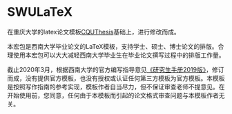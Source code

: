 # SWULaTeX

在重庆大学的latex论文模板[CQUThesis](https://github.com/nanmu42/CQUThesis)基础上，进行修改而成。

本宏包是西南大学毕业论文的LaTeX模板，支持学士、硕士、博士论文的排版。合理使用本宏包可以大大减轻西南大学毕业生在毕业论文撰写过程中的排版工作量。

截止2020年3月，根据西南大学的官方编写指导意见[《研究生手册2019版》](http://ygb.swu.edu.cn/u/cms/ygb/201912/04104453hcx3_%E3%80%8A%E8%A5%BF%E5%8D%97%E5%A4%A7%E5%AD%A6%E7%A0%94%E7%A9%B6%E7%94%9F%E6%89%8B%E5%86%8C%E3%80%8B2019%E5%B9%B4%E7%89%88.pdf)，修订而成，没有提供官方模板，也没有授权或认证任何第三方模板为官方模板。本模板是按照写作指南的参考实现，模板作者自当尽力，但不保证审查老师不提意见。在开始使用前，您同意，任何由于本模板而引起的论文格式审查问题与本模板作者无关。
